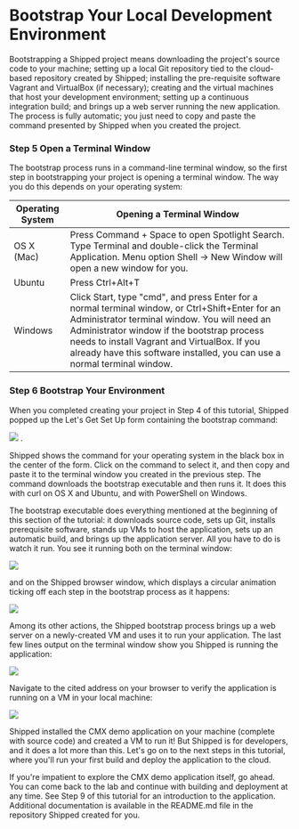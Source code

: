 # Bootstrap Your Local Development Environment

Bootstrapping a Shipped project means downloading the project's source code to your machine; setting up a local Git repository tied to the cloud-based repository created by Shipped; installing the pre-requisite software Vagrant and VirtualBox (if necessary); creating and the virtual machines that host your development environment; setting up a continuous integration build; and brings up a web server running the new application.  The process is fully automatic; you just need to copy and paste the command presented by Shipped when you created the project.

### Step 5 Open a Terminal Window ###

The bootstrap process runs in a command-line terminal window, so the first step in bootstrapping your project is opening a terminal window.  The way you do this depends on your operating system:

Operating System | Opening a Terminal Window
-----------------| -------------------------
OS X (Mac)       | Press Command + Space to open Spotlight Search. Type Terminal and double-click the Terminal Application. Menu option Shell -> New Window will open a new window for you.
Ubuntu | Press Ctrl+Alt+T
Windows | Click Start, type "cmd", and press Enter for a normal terminal window, or Ctrl+Shift+Enter for an Administrator terminal window.  You will need an Administrator window if the bootstrap process needs to install Vagrant and VirtualBox. If you already have this software installed, you can use a normal terminal window.

### Step 6 Bootstrap Your Environment

When you completed creating your project in Step 4 of this tutorial, Shipped popped up the Let's Get Set Up form containing the bootstrap command:

![](posts/files/shipped-102-cmx-project/lets_get_set_up.png) . 

Shipped shows the command for your operating system in the black box in the center of the form.  Click on the command to select it, and then copy and paste it to the terminal window you created in the previous step.  The command downloads the bootstrap executable and then runs it.  It does this with curl on OS X and Ubuntu, and with PowerShell on Windows.

The bootstrap executable does everything mentioned at the beginning of this section of the tutorial: it downloads source code, sets up Git, installs prerequisite software, stands up VMs to host the application, sets up an automatic build, and brings up the application server.  All you have to do is watch it run.  You see it running both on the terminal window:  

![](posts/files/shipped-102-cmx-project/bootstrap_command_start.png)

and on the Shipped browser window, which displays a circular animation ticking off each step in the bootstrap process as it happens:

![](posts/files/shipped-102-cmx-project/initializing_animation.png)

Among its other actions, the Shipped bootstrap process brings up a web server on a newly-created VM and uses it to run your application.  The last few lines output on the terminal window show you Shipped is running the application:

![](posts/files/shipped-102-cmx-project/bootstrap_command_end.png)

Navigate to the cited address on your browser to verify the application is running on a VM in your local machine: 

![](posts/files/shipped-102-cmx-project/cmx_sample_app_login.png)

Shipped installed the CMX demo application on your machine (complete with source code) and created a VM to run it!  But Shipped is for developers, and it does a lot more than this.  Let's go on to the next steps in this tutorial, where you'll run your first build and deploy the application to the cloud. 

If you're impatient to explore the CMX demo application itself, go ahead. You can come back to the lab and continue with building and deployment at any time.  See Step 9 of this tutorial for an introduction to the application.  Additional documentation is available in the README.md file in the repository Shipped created for you.


